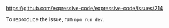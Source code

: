 https://github.com/expressive-code/expressive-code/issues/214

To reproduce the issue, run `npm run dev`.
